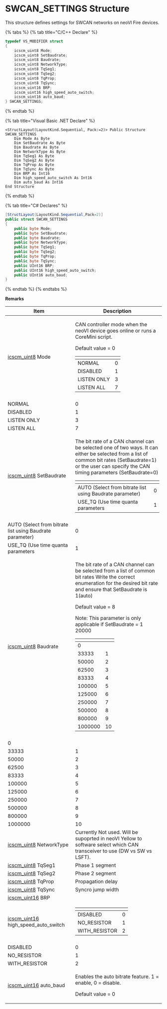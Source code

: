 # SWCAN\_SETTINGS Structure

This structure defines settings for SWCAN networks on neoVI Fire devices.

{% tabs %}
{% tab title="C/C++ Declare" %}
```cpp
typedef VS_MODIFIER struct
{
    icscm_uint8 Mode;
    icscm_uint8 SetBaudrate;
    icscm_uint8 Baudrate;
    icscm_uint8 NetworkType;
    icscm_uint8 TqSeg1;
    icscm_uint8 TqSeg2;
    icscm_uint8 TqProp;
    icscm_uint8 TqSync;
    icscm_uint16 BRP;
    icscm_uint16 high_speed_auto_switch;
    icscm_uint16 auto_baud;
} SWCAN_SETTINGS;
```
{% endtab %}

{% tab title="Visual Basic .NET Declare" %}
```vbnet
<StructLayout(LayoutKind.Sequential, Pack:=2)> Public Structure SWCAN_SETTINGS
    Dim Mode As Byte
    Dim SetBaudrate As Byte
    Dim Baudrate As Byte
    Dim NetworkType As Byte
    Dim TqSeg1 As Byte
    Dim TqSeg2 As Byte
    Dim TqProp As Byte
    Dim TqSync As Byte
    Dim BRP As Int16
    Dim high_speed_auto_switch As Int16
    Dim auto_baud As Int16
End Structure
```
{% endtab %}

{% tab title="C# Declares" %}
```csharp
[StructLayout(LayoutKind.Sequential,Pack=2)]
public struct SWCAN_SETTINGS
{
    public byte Mode;
    public byte SetBaudrate;
    public byte Baudrate;
    public byte NetworkType;
    public byte TqSeg1;
    public byte TqSeg2;
    public byte TqProp;
    public byte TqSync;
    public UInt16 BRP;
    public UInt16 high_speed_auto_switch;
    public UInt16 auto_baud;
}
```
{% endtab %}
{% endtabs %}

**Remarks**

| Item                                                                     | Description                                                                                                                                                                                                                                                                                                                                                                                                                                                                                                                                                                                                                                                                                                                                                |
| ------------------------------------------------------------------------ | ---------------------------------------------------------------------------------------------------------------------------------------------------------------------------------------------------------------------------------------------------------------------------------------------------------------------------------------------------------------------------------------------------------------------------------------------------------------------------------------------------------------------------------------------------------------------------------------------------------------------------------------------------------------------------------------------------------------------------------------------------------- |
| [icscm\_uint8](../intrepid-api-data-types.md) Mode                       | <p>CAN controller mode when the neoVI device goes online or runs a CoreMini script.</p><p>Default value = 0</p><table data-header-hidden><thead><tr><th></th><th></th></tr></thead><tbody><tr><td>NORMAL</td><td>0</td></tr><tr><td>DISABLED</td><td>1</td></tr><tr><td>LISTEN ONLY</td><td>3</td></tr><tr><td>LISTEN ALL</td><td>7</td></tr></tbody></table>                                                                                                                                                                                                                                                                                                                                                                                              |
|                                                                          |                                                                                                                                                                                                                                                                                                                                                                                                                                                                                                                                                                                                                                                                                                                                                            |
| NORMAL                                                                   | 0                                                                                                                                                                                                                                                                                                                                                                                                                                                                                                                                                                                                                                                                                                                                                          |
| DISABLED                                                                 | 1                                                                                                                                                                                                                                                                                                                                                                                                                                                                                                                                                                                                                                                                                                                                                          |
| LISTEN ONLY                                                              | 3                                                                                                                                                                                                                                                                                                                                                                                                                                                                                                                                                                                                                                                                                                                                                          |
| LISTEN ALL                                                               | 7                                                                                                                                                                                                                                                                                                                                                                                                                                                                                                                                                                                                                                                                                                                                                          |
| [icscm\_uint8](../intrepid-api-data-types.md) SetBaudrate                | <p>The bit rate of a CAN channel can be selected one of two ways. It can either be selected from a list of common bit rates (SetBaudrate=1) or the user can specify the CAN timing parameters (SetBaudrate=0)</p><table data-header-hidden><thead><tr><th></th><th></th></tr></thead><tbody><tr><td>AUTO (Select from bitrate list using Baudrate parameter)</td><td>0</td></tr><tr><td>USE_TQ (Use time quanta parameters</td><td>1</td></tr></tbody></table>                                                                                                                                                                                                                                                                                             |
|                                                                          |                                                                                                                                                                                                                                                                                                                                                                                                                                                                                                                                                                                                                                                                                                                                                            |
| AUTO (Select from bitrate list using Baudrate parameter)                 | 0                                                                                                                                                                                                                                                                                                                                                                                                                                                                                                                                                                                                                                                                                                                                                          |
| USE\_TQ (Use time quanta parameters                                      | 1                                                                                                                                                                                                                                                                                                                                                                                                                                                                                                                                                                                                                                                                                                                                                          |
| [icscm\_uint8](../intrepid-api-data-types.md) Baudrate                   | <p>The bit rate of a CAN channel can be selected from a list of common bit rates Write the correct enumeration for the desired bit rate and ensure that SetBaudrate is 1(auto)</p><p>Default value = 8</p><p>Note: This parameter is only applicable if SetBaudrate = 1 20000</p><table data-header-hidden><thead><tr><th></th><th></th></tr></thead><tbody><tr><td>0</td><td></td></tr><tr><td>33333</td><td>1</td></tr><tr><td>50000</td><td>2</td></tr><tr><td>62500</td><td>3</td></tr><tr><td>83333</td><td>4</td></tr><tr><td>100000</td><td>5</td></tr><tr><td>125000</td><td>6</td></tr><tr><td>250000</td><td>7</td></tr><tr><td>500000</td><td>8</td></tr><tr><td>800000</td><td>9</td></tr><tr><td>1000000</td><td>10</td></tr></tbody></table> |
|                                                                          |                                                                                                                                                                                                                                                                                                                                                                                                                                                                                                                                                                                                                                                                                                                                                            |
| 0                                                                        |                                                                                                                                                                                                                                                                                                                                                                                                                                                                                                                                                                                                                                                                                                                                                            |
| 33333                                                                    | 1                                                                                                                                                                                                                                                                                                                                                                                                                                                                                                                                                                                                                                                                                                                                                          |
| 50000                                                                    | 2                                                                                                                                                                                                                                                                                                                                                                                                                                                                                                                                                                                                                                                                                                                                                          |
| 62500                                                                    | 3                                                                                                                                                                                                                                                                                                                                                                                                                                                                                                                                                                                                                                                                                                                                                          |
| 83333                                                                    | 4                                                                                                                                                                                                                                                                                                                                                                                                                                                                                                                                                                                                                                                                                                                                                          |
| 100000                                                                   | 5                                                                                                                                                                                                                                                                                                                                                                                                                                                                                                                                                                                                                                                                                                                                                          |
| 125000                                                                   | 6                                                                                                                                                                                                                                                                                                                                                                                                                                                                                                                                                                                                                                                                                                                                                          |
| 250000                                                                   | 7                                                                                                                                                                                                                                                                                                                                                                                                                                                                                                                                                                                                                                                                                                                                                          |
| 500000                                                                   | 8                                                                                                                                                                                                                                                                                                                                                                                                                                                                                                                                                                                                                                                                                                                                                          |
| 800000                                                                   | 9                                                                                                                                                                                                                                                                                                                                                                                                                                                                                                                                                                                                                                                                                                                                                          |
| 1000000                                                                  | 10                                                                                                                                                                                                                                                                                                                                                                                                                                                                                                                                                                                                                                                                                                                                                         |
| [icscm\_uint8](../intrepid-api-data-types.md) NetworkType                | Currently Not used. Will be supoprted in neoVI Yellow to software select which CAN transceiver to use (DW vs SW vs LSFT).                                                                                                                                                                                                                                                                                                                                                                                                                                                                                                                                                                                                                                  |
| [icscm\_uint8](../intrepid-api-data-types.md) TqSeg1                     | Phase 1 segment                                                                                                                                                                                                                                                                                                                                                                                                                                                                                                                                                                                                                                                                                                                                            |
| [icscm\_uint8](../intrepid-api-data-types.md) TqSeg2                     | Phase 2 segment                                                                                                                                                                                                                                                                                                                                                                                                                                                                                                                                                                                                                                                                                                                                            |
| [icscm\_uint8](../intrepid-api-data-types.md) TqProp                     | Propagation delay                                                                                                                                                                                                                                                                                                                                                                                                                                                                                                                                                                                                                                                                                                                                          |
| [icscm\_uint8](../intrepid-api-data-types.md) TqSync                     | Syncro jump width                                                                                                                                                                                                                                                                                                                                                                                                                                                                                                                                                                                                                                                                                                                                          |
| [icscm\_uint16](../intrepid-api-data-types.md) BRP                       |                                                                                                                                                                                                                                                                                                                                                                                                                                                                                                                                                                                                                                                                                                                                                            |
| [icscm\_uint16](../intrepid-api-data-types.md) high\_speed\_auto\_switch | <table data-header-hidden><thead><tr><th></th><th></th></tr></thead><tbody><tr><td>DISABLED</td><td>0</td></tr><tr><td>NO_RESISTOR</td><td>1</td></tr><tr><td>WITH_RESISTOR</td><td>2</td></tr></tbody></table>                                                                                                                                                                                                                                                                                                                                                                                                                                                                                                                                            |
|                                                                          |                                                                                                                                                                                                                                                                                                                                                                                                                                                                                                                                                                                                                                                                                                                                                            |
| DISABLED                                                                 | 0                                                                                                                                                                                                                                                                                                                                                                                                                                                                                                                                                                                                                                                                                                                                                          |
| NO\_RESISTOR                                                             | 1                                                                                                                                                                                                                                                                                                                                                                                                                                                                                                                                                                                                                                                                                                                                                          |
| WITH\_RESISTOR                                                           | 2                                                                                                                                                                                                                                                                                                                                                                                                                                                                                                                                                                                                                                                                                                                                                          |
| [icscm\_uint16](../intrepid-api-data-types.md) auto\_baud                | <p>Enables the auto bitrate feature. 1 = enable, 0 = disable.</p><p>Default value = 0</p>                                                                                                                                                                                                                                                                                                                                                                                                                                                                                                                                                                                                                                                                  |
